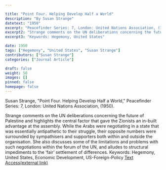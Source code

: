 ```yaml
---

title: "Point Four. Helping Develop Half a World"
description: "By Susan Strange"
datetext: "1950"
excerpt: "Peacefinder Series: 7, London: United Nations Association, (1950)."
excerpt2: "Strange comments on the UN deliberations concerning the future of Palestine and highlights the central factor that gave the Zionists an in-built advantage at the assembly. While the Arabs were negotiating in a state that was essentially antipathetic to their struggle, their opposite numbers were surrounded by sympathisers and supporters both within and outside the organisation. She also discusses some of the limitations and problems with such negotiations within the forum of the UN, and alludes to structural impediments to the ‘fair’ settlement of differences."
excerpt3: "Keywords: Hegemony, United States"

date: 1950
tags: ["Hegemony", "United States", "Susan Strange"]
contributors: ["Susan Strange"]
categories: ["Journal Article"]

draft: false
weight: 50
images: []
pinned: false
homepage: false
---
```


Susan Strange, "Point Four. Helping Develop Half a World," Peacefinder Series: 7, London: United Nations Association, (1950).

Strange comments on the UN deliberations concerning the future of Palestine and highlights the central factor that gave the Zionists an in-built advantage at the assembly. While the Arabs were negotiating in a state that was essentially antipathetic to their struggle, their opposite numbers were surrounded by sympathisers and supporters both within and outside the organisation. She also discusses some of the limitations and problems with such negotiations within the forum of the UN, and alludes to structural impediments to the ‘fair’ settlement of differences.
Keywords: Hegemony, United States, Economic Development, US-Foreign-Policy
[Text Access(external link)](link)
